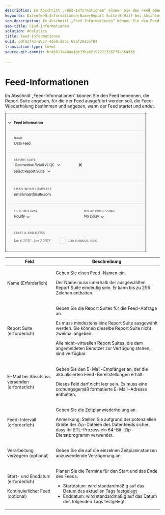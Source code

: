 ```yaml
---
description: Im Abschnitt „Feed-Informationen“ können Sie den Feed benennen, die Report Suite angeben, für die der Feed ausgeführt werden soll, die Feed-Wiederholung bestimmen und angeben, wann der Feed startet und endet.
keywords: Datenfeed;Informationen;Name;Report Suite;E-Mail bei Abschluss;E-Mail;Intervall;Feed;Verzögerung der Verarbeitung;Verzögerung;Start;Ende;Datum;kontinuierlicher Feed
seo-description: Im Abschnitt „Feed-Informationen“ können Sie den Feed benennen, die Report Suite angeben, für die der Feed ausgeführt werden soll, die Feed-Wiederholung bestimmen und angeben, wann der Feed startet und endet.
seo-title: Feed-Informationen
solution: Analytics
title: Feed-Informationen
uuid: adf92f42-a957-4de0-a5a1-683f2933af04
translation-type: tm+mt
source-git-commit: bc46011a48aa18e33ba6f1912223857f5a664f35

---
```



# Feed-Informationen

Im Abschnitt „Feed-Informationen“ können Sie den Feed benennen, die Report Suite angeben, für die der Feed ausgeführt werden soll, die Feed-Wiederholung bestimmen und angeben, wann der Feed startet und endet.

![](assets/feed-info.jpg)

<table id="table_C98C7C3CE4194BEF819E792793EBC517">
 <thead>
  <tr>
   <th colname="col1" class="entry"> Feld </th>
   <th colname="col2" class="entry"> Beschreibung </th>
  </tr>
 </thead>
 <tbody> 
  <tr> 
   <td colname="col1"> <p>Name (Erforderlich) </p> </td>
   <td colname="col2"> <p>Geben Sie einen Feed-Namen ein. </p> <p>Der Name muss innerhalb der ausgewählten Report Suite eindeutig sein. Er kann bis zu 255 Zeichen enthalten. </p> </td>
  </tr>
  <tr>
   <td colname="col1"> <p>Report Suite (erforderlich) </p> </td>
   <td colname="col2"> <p>Geben Sie die Report Suites für die Feed-Abfrage an. </p> <p>Es muss mindestens eine Report Suite ausgewählt werden. Sie können dieselbe Report Suite nicht zweimal angeben. </p> <p>Alle nicht-virtuellen Report Suites, die dem angemeldeten Benutzer zur Verfügung stehen, sind verfügbar. </p></td>
  </tr>
  <tr>
   <td colname="col1"> <p>E-Mail bei Abschluss versenden (erforderlich) </p> </td>
   <td colname="col2"> <p>Geben Sie den E-Mail-Empfänger an, der die aktualisierten Feed-Bereitstellungen erhält. </p> <p>Dieses Feld darf nicht leer sein. Es muss eine ordnungsgemäß formatierte E-Mail-Adresse enthalten. </p> </td>
  </tr>
  <tr>
   <td colname="col1"> <p>Feed-Intervall (erforderlich) </p> </td>
   <td colname="col2"> <p>Geben Sie die Zeitplanwiederholung an. </p> <p>Anmerkung: Stellen Sie aufgrund der potenziellen Größe der Zip-Dateien des Datenfeeds sicher, dass Ihr ETL-Prozess ein 64-Bit-Zip-Dienstprogramm verwendet. </p> </td>
  </tr>
  <tr>
   <td colname="col1"> <p>Verarbeitung verzögern (optional) </p> </td>
   <td colname="col2"> <p>Geben Sie die auf die einzelnen Zeitplaninstanzen anzuwendende Verzögerung an. </p> </td>
  </tr>
  <tr>
   <td colname="col1"> <p>Start- und Enddatum (erforderlich) </p> <p>Kontinuierlicher Feed (optional) </p> </td>
   <td colname="col2"> <p>Planen Sie die Termine für den Start und das Ende des Feeds. </p> <p>
     <ul id="ul_509977336CD34032924B48E043E8CBC7">
      <li id="li_BFB5B6ADCB184D839C9BA42DB3DCAF32">Startdatum: wird standardmäßig auf das Datum des aktuellen Tags festgelegt </li>
      <li id="li_34F8DB45D9B54076840D1A0B782812D3">Enddatum: wird standardmäßig auf das Datum des folgenden Tags festgelegt </li>
     </ul>
     </p> </td>
  </tr>
 </tbody>
</table>
